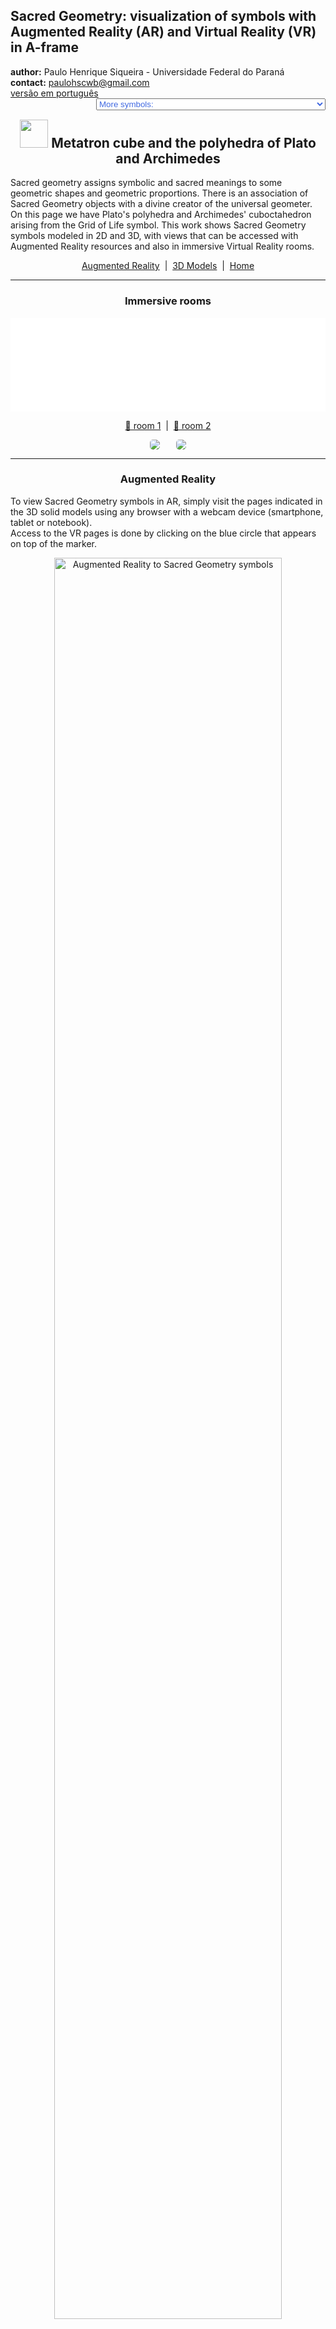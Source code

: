 <link rel="stylesheet" href="../scripts/style.css">
<meta charset="utf-8">
<link rel="icon" type="image/png" href="vr/salas/imagens/icone.png">
<h2>Sacred Geometry: visualization of symbols with Augmented Reality (AR) and Virtual Reality (VR) in A-frame</h2>
 <b>author:</b> Paulo Henrique Siqueira - Universidade Federal do Paraná
 <br><b>contact:</b> <a href="#">paulohscwb@gmail.com</a>
 <br><a href="https://paulohscwb.github.io/SacredGeometry/metatron/pt-br/">versão em português</a>
 <form style="margin: 0 auto; float:right; text-align:right; width:100%; margin-bottom:15px;">
	<select id="url" onchange="urlHandler(this.value)" style="color:royalblue;">
		<option disabled selected value>More symbols:</option>
		<option value="../symbols/">Sacred Geometry symbols</option>
		<option value="../flower/">Flower of life and the polyhedra of Plato and Archimedes</option>
		<option value="../fruit/">Fruit of life and the polyhedra of Plato and Archimedes</option>
		<option value="../grid/">Grid of life and the polyhedra of Plato and Archimedes</option>
		<option disabled value="../metatron/">Metatron cube and the polyhedra of Plato and Archimedes</option>
		<option value="../merkaba/">Merkaba star</option>
	</select>
</form>
<script>
function urlHandler(value) {                               
    window.location.assign(`${value}`);
}
</script>

<p id="p1"></p>
  <h2 align="center"><img src="vr/salas/imagens/icone.png" style="margin-bottom:-10px" width="45"> Metatron cube and the polyhedra of Plato and Archimedes</h2>
Sacred geometry assigns symbolic and sacred meanings to some geometric shapes and geometric proportions. There is an association of Sacred Geometry objects with a divine creator of the universal geometer. On this page we have Plato's polyhedra and Archimedes' cuboctahedron arising from the Grid of Life symbol.
This work shows Sacred Geometry symbols modeled in 2D and 3D, with views that can be accessed with Augmented Reality resources and also in immersive Virtual Reality rooms.

<p align="center"><a href="#ra">Augmented Reality</a><span>&nbsp;&nbsp;|&nbsp;&nbsp;</span><a href="#m3d">3D Models</a><span>&nbsp;&nbsp;|&nbsp;&nbsp;</span><a href="../">Home</a></p>
  <hr>
 <h3 align="center">Immersive rooms</h3>
  <div class="embed-container"><iframe width="100%" src="sala1.htm" title="Sala Imersiva dos símbolos da Geometria Sagrada" frameborder="0" loading="lazy"></iframe></div>
  <p align="center"><a href="sala1.htm" target="_blank">&#x1f517; room 1</a><span>&nbsp;&nbsp;|&nbsp;&nbsp;</span><a href="sala2.htm" target="_blank">&#x1f517; room 2</a></p>
  <p align="center"><img src="vr/salas/videos/meta1.gif" style="max-width: 47%; border-radius:5px; margin-right:5%" loading="lazy"/><img src="vr/salas/videos/meta2.gif" style="max-width: 47%; border-radius:5px" loading="lazy"/></p>
  <hr>
  <h3 id="ra" align="center">Augmented Reality</h3>
  To view Sacred Geometry symbols in AR, simply visit the pages indicated in the 3D solid models using any browser with a webcam device (smartphone, tablet or notebook).
<br>Access to the VR pages is done by clicking on the blue circle that appears on top of the marker.
<p align="center"><img style="border-radius:7px;" alt="Augmented Reality to Sacred Geometry symbols" src="ar/example.png" width="85%"></p>
<hr>
<h3 id="m3d" align="center">3D models</h3>
<!--<iframe width="560" height="315" style="max-width:100%" src="https://www.youtube.com/embed/playlist?list=PLy0I_lGW8HxUe5JKRgjVq_w2Qo2nyZWyk" title="YouTube video player" frameborder="0" allow="accelerometer; autoplay; clipboard-write; encrypted-media; gyroscope; picture-in-picture; web-share" allowfullscreen></iframe>-->
<h4>1. Metatron cube - tetrahedron</h4>
<a href="vr/Metatron2d_tetrahedron.htm" target="_blank" title="3D model" class="fotoA"><img src="ar/61A.png" class="foto" alt="Metatron cube - tetrahedron"></a><img src="ar/61.png" class="qr">
 <br><br><br>Plato conceived the world as being composed of four basic elements: Earth, Fire, Air and Water. Furthermore, Plato established a mystical association between these elements and the Platonic solids. Thus, the tetrahedron is associated with Fire and corresponds to the first circumference of the Seed of Life symbol. The vertices of the regular tetrahedron appear on some circumferences of the Metatron cube symbol.
 <br><br>
  <a href="ra.html" class="raAR" title="Augmented reality" target="_blank"></a>
 <hr>
<h4>2. Metatron cube - cube</h4>
<a href="vr/Metatron2d_cube.htm" target="_blank" title="3D model" class="fotoA"><img src="ar/62A.png" class="foto" alt="Metatron cube - cube"></a><img src="ar/62.png" class="qr">
 <br><br><br>According to Plato's mystical correspondence, the cube is associated with the Earth and corresponds to the second circumference of the Seed of Life symbol. The vertices of the cube appear on some circumferences of the Metatron cube symbol.
 <br><br>
 <a href="ra.html" class="raAR" title="Augmented reality" target="_blank"></a>
<hr>
<h4>3. Metatron cube - octahedron</h4>
<a href="vr/Metatron2d_octahedron.htm" target="_blank" title="3D model" class="fotoA"><img src="ar/63A.png" class="foto" alt="Metatron cube - octahedron"></a><img src="ar/63.png" class="qr">
 <br><br><br>According to Plato's mystical correspondence, the octahedron is associated with Air and corresponds to the third circumference of the Seed of Life symbol. The vertices of the regular octahedron appear on some circumferences of the Metatron cube symbol.
 <br><br>
 <a href="ra.html" class="raAR" title="Augmented reality" target="_blank"></a>
 <hr>
<h4>4. Metatron cube - icosahedron</h4>
<a href="vr/Metatron2d_icosahedron.htm" target="_blank" title="3D model" class="fotoA"><img src="ar/64A.png" class="foto" alt="Metatron cube - icosahedron"></a><img src="ar/64.png" class="qr">
 <br><br><br>According to Plato's mystical correspondence, the icosahedron is associated with Water and corresponds to the fourth circumference of the Seed of Life symbol. The vertices of the regular icosahedron appear overlapping or correspondingly associated with some circumferences of the Metatron cube symbol.
 <br><br>
 <a href="ra.html" class="raAR" title="Augmented reality" target="_blank"></a>
<hr>
<h4>5. Metatron cube - dodecahedron</h4>
<a href="vr/Metatron2d_dodecahedron.htm" target="_blank" title="3D model" class="fotoA"><img src="ar/65A.png" class="foto" alt="Metatron cube - dodecahedron"></a><img src="ar/65.png" class="qr">
 <br><br><br>According to Plato's mystical correspondence, the dodecahedron is associated with the Universe and corresponds to the fifth circumference of the Seed of Life symbol. The vertices of the regular dodecahedron appear overlapping or correspondingly associated with some circumferences of the Metatron cube symbol.
 <br><br>
  <a href="ra.html" class="raAR" title="Augmented reality" target="_blank"></a>
 <hr>
<h4>6. Metatron cube - star tetrahedron</h4>
<a href="vr/Metatron2d_tetrahedronStar.htm" target="_blank" title="3D model" class="fotoA"><img src="ar/66A.png" class="foto" alt="Metatron cube - star tetrahedron"></a><img src="ar/66.png" class="qr">
 <br><br><br>The Merkabah or Star tetrahedron or Star of Davi is the geometric figure that represents male and female energy  Heaven and Earth. The Star tetrahedron corresponds to the sixth circumference of the Seed of Life symbol and the vertices of this solid appear overlapping with some circumferences of the Metatron cube symbol.
 <br><br>
 <a href="ra.html" class="raAR" title="Augmented reality" target="_blank"></a>
 <hr>
<h4>7. Metatron cube - cuboctahedron</h4>
<a href="vr/Metatron2d_cuboctahedron.htm" target="_blank" title="3D model" class="fotoA"><img src="ar/67A.png" class="foto" alt="Metatron cube - cuboctahedron"></a><img src="ar/67.png" class="qr">
 <br><br><br>The Archimedes cuboctahedron represents the Energy Vector of Equilibrium. The cuboctahedron corresponds to the seventh circumference of the Seed of Life symbol and the vertices of this solid appear overlapping or in correspondence with some circumferences of the Metatron cube symbol.
 <br><br>
  <a href="ra.html" class="raAR" title="Augmented reality" target="_blank"></a>
 <hr>
<h4>8. Metatron cube 3D - cuboctahedron v1</h4>
<a href="vr/Metatron3d_cuboctahedron.htm" target="_blank" title="3D model" class="fotoA"><img src="ar/68A.png" class="foto" alt="Metatron cube 3D"></a><img src="ar/68.png" class="qr">
 <br><br><br>In this representation we have the 3D model of the Metatron cube symbol built with 3 rotations around one of the symbols. Joining the intersections of the external lines, we obtain an Archimedean cuboctahedron.
 <br><br>
 <a href="ra.html" class="raAR" title="Augmented reality" target="_blank"></a>
 <hr>
<h4>9. Metatron cube 3D - tetrahedron</h4>
<a href="vr/MetatronCube3d_tetrahedron.htm" target="_blank" title="3D model" class="fotoA"><img src="ar/69A.png" class="foto" alt="Metatron cube 3D - tetrahedron"></a><img src="ar/69.png" class="qr">
 <br><br><br>The tetrahedron is associated with Fire and corresponds to the first circumference of the Seed of Life symbol. The regular tetrahedron appears inscribed in the 3D Metatron cube symbol.
 <br><br>
 <a href="ra1.html" class="raAR" title="Augmented reality" target="_blank"></a>
 <hr>
<h4>10. Metatron cube 3D - cube</h4>
<a href="vr/MetatronCube3d_cube.htm" target="_blank" title="3D model" class="fotoA"><img src="ar/70A.png" class="foto" alt="Metatron cube 3D - tetrahedron"></a><img src="ar/70.png" class="qr">
 <br><br><br>The cube is associated with the Earth and corresponds to the second circumference of the Seed of Life symbol. The cube appears inscribed in the 3D Metatron cube symbol.
 <br><br>
 <a href="ra1.html" class="raAR" title="Augmented reality" target="_blank"></a>
 <p class="topop"><a href="#p1" class="topo">back to top</a></p>
 <hr>
<h4>11. Metatron cube 3D - octahedron</h4>
<a href="vr/MetatronCube3d_octahedron.htm" target="_blank" title="3D model" class="fotoA"><img src="ar/71A.png" class="foto" alt="Metatron cube 3D - octahedron"></a><img src="ar/71.png" class="qr">
 <br><br><br>The octahedron is associated with the Air and corresponds to the third circumference of the Seed of Life symbol. The regular octahedron appears inscribed in the 3D Metatron cube symbol.
 <br><br>
 <a href="ra1.html" class="raAR" title="Augmented reality" target="_blank"></a>
 <hr>
<h4>12. Metatron cube 3D - icosahedron</h4>
<a href="vr/MetatronCube3d_icosahedron.htm" target="_blank" title="3D model" class="fotoA"><img src="ar/72A.png" class="foto" alt="Metatron cube 3D - icosahedron"></a><img src="ar/72.png" class="qr">
 <br><br><br>The icosahedron is associated with Water and corresponds to the fourth circumference of the Seed of Life symbol. The regular icosahedron appears circumscribed in the 3D Metatron cube symbol.
 <br><br>
 <a href="ra1.html" class="raAR" title="Augmented reality" target="_blank"></a>
 <hr>
<h4>13. Metatron cube 3D - dodecahedron</h4>
<a href="vr/MetatronCube3d_dodecahedron.htm" target="_blank" title="3D model" class="fotoA"><img src="ar/73A.png" class="foto" alt="Metatron cube 3D - dodecahedron"></a><img src="ar/73.png" class="qr">
 <br><br><br>The dodecahedron is associated with the Universe and corresponds to the fifth circumference of the Seed of Life symbol. The regular dodecahedron appears circumscribed in the 3D Metatron cube symbol.
 <br><br>
 <a href="ra1.html" class="raAR" title="Augmented reality" target="_blank"></a>
 <hr>
<h4>14. Metatron cube 3D - star tetrahedron</h4>
<a href="vr/MetatronCube3d_tetrahedronStar.htm" target="_blank" title="3D model" class="fotoA"><img src="ar/74A.png" class="foto" alt="Metatron cube 3D - star tetrahedron"></a><img src="ar/74.png" class="qr">
 <br><br><br>The Merkabah or Star tetrahedron or Star of Davi corresponds to the sixth circumference of the Seed of Life symbol. The star tetrahedron appears inscribed in the 3D Metatron cube symbol.
 <br><br>
 <a href="ra1.html" class="raAR" title="Augmented reality" target="_blank"></a>
 <hr>
<h4>15. Metatron cube 3D - cuboctahedron v2</h4>
<a href="vr/MetatronCube3d_cuboctahedron.htm" target="_blank" title="3D model" class="fotoA"><img src="ar/75A.png" class="foto" alt="Metatron cube 3D - cuboctahedron"></a><img src="ar/75.png" class="qr">
 <br><br><br>The Archimedes cuboctahedron represents the Energy Vector of Equilibrium and corresponds to the seventh circumference of the Seed of Life symbol. The cuboctahedron appears inscribed in the 3D Metatron cube symbol.
 <br><br>
 <a href="ra1.html" class="raAR" title="Augmented reality" target="_blank"></a>
 <p class="topop"><a href="#p1" class="topo">back to top</a></p>
<hr>

<br><a rel="license" href="http://creativecommons.org/licenses/by-nc-nd/4.0/"><img alt="Licença Creative Commons" style="border-width:0" src="https://i.creativecommons.org/l/by-nc-nd/4.0/88x31.png" loading="lazy"/></a><br /><span xmlns:dct="http://purl.org/dc/terms/" property="dct:title">Metatron cube and the polyhedra of Plato and Archimedes - Visualization of symbols with Augmented Reality and Virtual Reality</span> by <a xmlns:cc="http://creativecommons.org/ns#" href="https://paulohscwb.github.io/SacredGeometry/metatron/" property="cc:attributionName" rel="cc:attributionURL">Paulo Henrique Siqueira</a> is licensed with a license <a rel="license" href="http://creativecommons.org/licenses/by-nc-nd/4.0/">Creative Commons Attribution-NonCommercial-NoDerivatives 4.0 International</a>.

<h4>How to cite this work:</h4> 
<p>Siqueira, P.H., "Metatron cube and the polyhedra of Plato and Archimedes: Visualization of symbols with Augmented Reality and Virtual Reality". Available in: <https://paulohscwb.github.io/SacredGeometry/metatron/>, October 2024.</p>
<!--<a target="_blank" href="https://doi.org/10.5281/zenodo.8272770"><img src="https://zenodo.org/badge/DOI/10.5281/zenodo.8272770.svg" alt="DOI"></a>-->
<br><br><b>References:</b>
<br>Pardesco. "Sacred Geometry Art, Symbols & Meanings". <a href="https://pardesco.com/blogs/news/sacred-geometry-art-symbols-meanings" target="_blank">https://pardesco.com/blogs/news/sacred-geometry-art-symbols-meanings</a>
<br>Weisstein, Eric W. "Platonic Solid" From MathWorld-A Wolfram Web Resource. <a href="http://mathworld.wolfram.com/PlatonicSolid.html" target="_blank">http://mathworld.wolfram.com/PlatonicSolid.html</a>
<br>Wikipedia <a href="https://en.wikipedia.org/wiki/en.wikipedia.org/wiki/Platonic_solid" target="_blank">https://en.wikipedia.org/wiki/Platonic_solid</a>
<br>Solar System Scope. "Solar Textures: Stars and Milky Way". <a href="http://dmccooey.com/polyhedra/" target="_blank">https://www.solarsystemscope.com/textures/</a>
